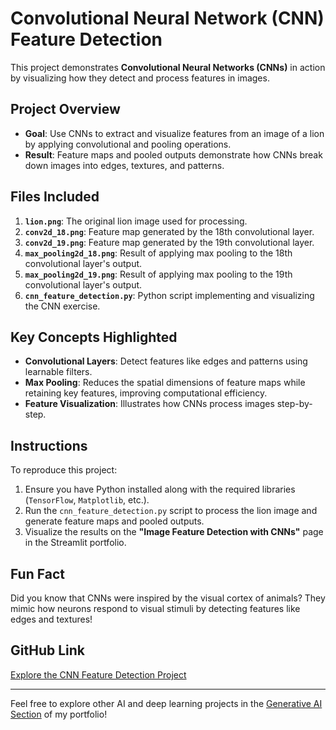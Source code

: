 # Convolutional Neural Network (CNN) Feature Detection

This project demonstrates **Convolutional Neural Networks (CNNs)** in action by visualizing how they detect and process features in images.

## Project Overview
- **Goal**: Use CNNs to extract and visualize features from an image of a lion by applying convolutional and pooling operations.
- **Result**: Feature maps and pooled outputs demonstrate how CNNs break down images into edges, textures, and patterns.

## Files Included
1. **`lion.png`**: The original lion image used for processing.
2. **`conv2d_18.png`**: Feature map generated by the 18th convolutional layer.
3. **`conv2d_19.png`**: Feature map generated by the 19th convolutional layer.
4. **`max_pooling2d_18.png`**: Result of applying max pooling to the 18th convolutional layer's output.
5. **`max_pooling2d_19.png`**: Result of applying max pooling to the 19th convolutional layer's output.
6. **`cnn_feature_detection.py`**: Python script implementing and visualizing the CNN exercise.

## Key Concepts Highlighted
- **Convolutional Layers**: Detect features like edges and patterns using learnable filters.
- **Max Pooling**: Reduces the spatial dimensions of feature maps while retaining key features, improving computational efficiency.
- **Feature Visualization**: Illustrates how CNNs process images step-by-step.

## Instructions
To reproduce this project:
1. Ensure you have Python installed along with the required libraries (`TensorFlow`, `Matplotlib`, etc.).
2. Run the `cnn_feature_detection.py` script to process the lion image and generate feature maps and pooled outputs.
3. Visualize the results on the **"Image Feature Detection with CNNs"** page in the Streamlit portfolio.

## Fun Fact
Did you know that CNNs were inspired by the visual cortex of animals? They mimic how neurons respond to visual stimuli by detecting features like edges and textures!

## GitHub Link
[Explore the CNN Feature Detection Project](https://github.com/tm8203/melvin-ai-portfolio/tree/main/convolutional_neural_network)

---

Feel free to explore other AI and deep learning projects in the [Generative AI Section](https://github.com/tm8203/melvin-ai-portfolio/tree/main/generative-ai) of my portfolio!
